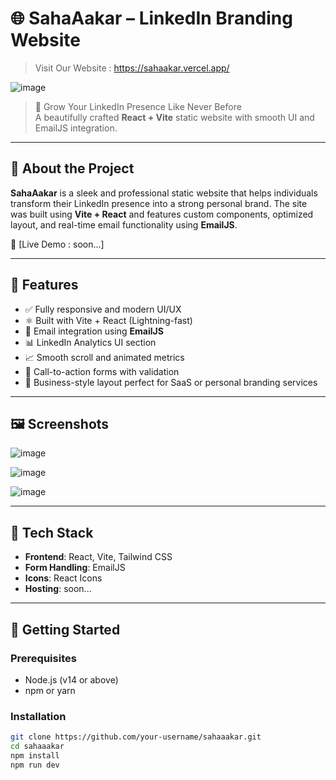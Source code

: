 # 🌐 SahaAakar – LinkedIn Branding Website

> Visit Our Website : https://sahaakar.vercel.app/

![image](https://github.com/user-attachments/assets/8ecd9d4b-f74b-4792-967d-16d21a0c8496)


> 🚀 Grow Your LinkedIn Presence Like Never Before  
> A beautifully crafted **React + Vite** static website with smooth UI and EmailJS integration.

---

## 📌 About the Project

**SahaAakar** is a sleek and professional static website that helps individuals transform their LinkedIn presence 
into a strong personal brand. The site was built using **Vite + React** and features custom components, optimized layout,
and real-time email functionality using **EmailJS**.

🔗 [Live Demo : soon...]

---

## 🧠 Features

- ✅ Fully responsive and modern UI/UX
- ⚛️ Built with Vite + React (Lightning-fast)
- 📩 Email integration using **EmailJS**
- 📊 LinkedIn Analytics UI section
- 📈 Smooth scroll and animated metrics
- 🧾 Call-to-action forms with validation
- 💼 Business-style layout perfect for SaaS or personal branding services

---

## 🖼️ Screenshots

![image](https://github.com/user-attachments/assets/37fcfdb5-ded9-4d80-b9a6-5d104d7368a5)

![image](https://github.com/user-attachments/assets/943bebd7-e3a8-49f3-a018-a74757838fe1)

![image](https://github.com/user-attachments/assets/7b831bac-05ed-4dfa-bb1f-ccb95e5c596b)


---

## 🔧 Tech Stack

- **Frontend**: React, Vite, Tailwind CSS
- **Form Handling**: EmailJS
- **Icons**: React Icons
- **Hosting**: soon...

---

## 🚀 Getting Started

### Prerequisites
- Node.js (v14 or above)
- npm or yarn

### Installation

```bash
git clone https://github.com/your-username/sahaaakar.git
cd sahaaakar
npm install
npm run dev
